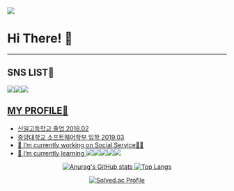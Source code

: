 <img src="https://capsule-render.vercel.app/api?type=waving&color=random&height=200&section=header&text=Lee%20JI%20Hak&fontSize=60" />

# Hi There! 👋
---
## SNS LIST🍕
<a href="https://blog.naver.com/jooin2000" target="_blank"><img src="https://img.shields.io/badge/Blog-03C75A?style=flat-square&logo=Naver&logoColor=white"/></a><a href="https://instagram.com/easyhak2?utm_medium=copy_link" target="_blank"><img src="https://img.shields.io/badge/Instagram-E4405F?style=flat-square&logo=Instagram&logoColor=white"/><img src="https://img.shields.io/badge/Facebook-1877F2?style=flat-square&logo=Facebook&logoColor=white"/>
<!--
**easyhak/easyhak** is a ✨ _special_ ✨ repository because its `README.md` (this file) appears on your GitHub profile.
-->
## MY PROFILE🍔
- 신일고등학교 졸업 2018.02
- 중앙대학교 소프트웨어학부 입학 2019.03
- 🔭 I’m currently working on Social Service👮‍♂️
- 🌱 I’m currently learning <img src="https://img.shields.io/badge/Spring-6DB33F?style=flat-square&logo=Spring&logoColor=white"><img src="https://img.shields.io/badge/mysql-4479A1?style=flat-square&logo=mysql&logoColor=white"><img src="https://img.shields.io/badge/javascript-F7DF1E?style=flat-square&logo=javascript&logoColor=black"><img src="https://img.shields.io/badge/html-E34F26?style=flat-square&logo=html5&logoColor=white"><img src="https://img.shields.io/badge/css-1572B6?style=flat-square&logo=css3&logoColor=white">
<div align = "center">
  
![Anurag's GitHub stats](https://github-readme-stats.vercel.app/api?username=easyhak&show_icons=true&theme=tokyonight&line_height=20)
[![Top Langs](https://github-readme-stats.vercel.app/api/top-langs/?username=easyhak&layout=compact&theme=tokyonight&langs_count=6)](https://github.com/anuraghazra/github-readme-stats)
  

[![Solved.ac Profile](http://mazassumnida.wtf/api/v2/generate_badge?boj=jooin2000)](https://solved.ac/jooin2000/)

  </div>
